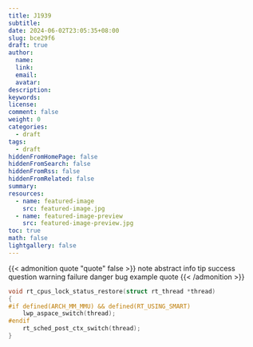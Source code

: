 ```yaml
---
title: J1939
subtitle:
date: 2024-06-02T23:05:35+08:00
slug: bce29f6
draft: true
author:
  name:
  link:
  email:
  avatar:
description:
keywords:
license:
comment: false
weight: 0
categories:
  - draft
tags:
  - draft
hiddenFromHomePage: false
hiddenFromSearch: false
hiddenFromRss: false
hiddenFromRelated: false
summary:
resources:
  - name: featured-image
    src: featured-image.jpg
  - name: featured-image-preview
    src: featured-image-preview.jpg
toc: true
math: false
lightgallery: false
---
```


{{< admonition quote "quote" false >}}
note abstract info tip success question warning failure danger bug example quote
{{< /admonition >}}

<!--more-->



``` C
void rt_cpus_lock_status_restore(struct rt_thread *thread)
{
#if defined(ARCH_MM_MMU) && defined(RT_USING_SMART)
    lwp_aspace_switch(thread);
#endif
    rt_sched_post_ctx_switch(thread);
}
```


